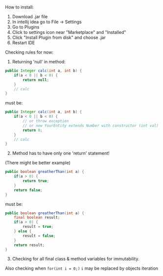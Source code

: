 How to install: 
1) Download .jar file
2) In intellij idea go to File -> Settings
3) Go to Plugins
4) Click to settings icon near "Marketplace" and "Installed"
5) Click "Install Plugin from disk" and choose .jar 
6) Restart IDE

Checking rules for now:

1) Returning 'null' in method:
```java
public Integer calc(int a, int b) {
    if(a < 0 || b < 0) {
        return null;    
    }
    // calc
} 
```
must be:
```java
public Integer calc(int a, int b) {
    if(a < 0 || b < 0) {
        // or throw exception
        // or new YourEntity extends Number with constructor (int val)
        return 0;
    }
    // calc    
} 
```

2) Method has to have only one 'return' statement!

(There might be better example)
```java
public boolean greatherThan(int a) {
    if(a > 0) {
        return true;
    }
    return false;
}
```
must be:
```java
public boolean greatherThan(int a) {
    final boolean result;
    if(a > 0) {
        result = true;
    } else {
        result = false;    
    }
    return result;
}
```

3) Checking for all final class & method variables for immutability.

Also checking when ```for(int i = 0;)``` ```i``` may be replaced by objects iteration

